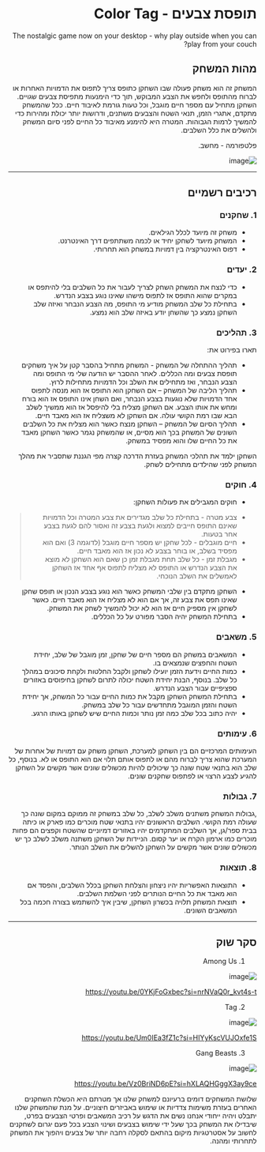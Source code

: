 <div dir='rtl' lang='he'>

# תופסת צבעים - Color Tag

The nostalgic game now on your desktop - why play outside when you can play from your couch?

## מהות המשחק

המשחק זה הוא משחק פעולה שבו השחקן כתופס צריך לתפוס את הדמויות האחרות או לברוח מהתופס ולחפש את הצבע המבוקש, תוך כדי הימנעות מתפיסת צבעים שגויים. השחקן מתחיל עם מספר חיים מוגבל, וכל טעות גורמת לאיבוד חיים. ככל שהמשחק מתקדם, אתגרי הזמן, תנאי השטח והצבעים משתנים, ודרושות יותר יכולת ומהירות כדי להמשיך לרמות הגבוהות. המטרה היא להימנע מאיבוד כל החיים לפני סיום המשחק ולהשלים את כלל השלבים.

פלטפורמה - מחשב.

![image](https://github.com/user-attachments/assets/da18f1a0-f043-4b81-b1cf-9cb12ed4f600)


---


## רכיבים רשמיים

### 1. שחקנים

* משחק זה מיועד לכלל הגילאים.
* המשחק מיועד לשחקן יחיד או לכמה משתתפים דרך האינטרנט.
* דפוס האינטרקציה בין דמויות במשחק הוא תחרותי.

### 2. יעדים

* כדי לנצח את המשחק השחק לצריך לעבור את כל השלבים בלי להיתפס או במקרים שהוא התופס אז לתפוס מישהו שאינו נוגע בצבע הנדרש.
* בתחילת כל שלב המשחק מודיע מי התופס, מה הצבע הנבחר ואיזה שלב השחקן נמצע כך שהשחן יודע באיזה שלב הוא נמצע. 


### 3. תהליכים

תארו בפירוט את:

* תהליך ההתחלה של המשחק - המשחק מתחיל בהסבר קטן על איך משחקים תופסת צבעים ומה הכללים. לאחר ההסבר יש הודעה שלי מי התופס ומה הצבע הנבחר, ואז מתחילים את השלב וכל הדמויות מתחילות לרוץ.
*	תהליך הליבה של המשחק – אם השחקן הוא התופס אז הוא מנסה לתפוס אחד הדמויות שלא נוגעות בצבע הנבחר, ואם השחן אינו התופס אז הוא בורח ומחש את אותו הצבע. אם השחקן מצליח בלי להיפסל אז הוא ממשיך לשלב הבא שבו רמת הקושי עולה. אם השחקן לא משצליח אז הוא מאבד חיים.
*	תהליך הסיום של המשחק – השחקן מנצח כאשר הוא מצליח את כל השלבים השונים של המשחק בכך הוא מסיים, או שהמשחק נגמר כאשר השחקן מאבד את כל החיים שלו והוא מפסיד במשחק.

השחקן ילמד את תהלכי המשחק בעזרת הדרכה קצרה מפי הגננת שתסביר את מהלך המשחק לפני שהילדים מתחילים לשחק.

### 4. חוקים

* חוקים המגבילים את פעולות השחקן: 
> * צבע מטרה - בתחילת כל שלב מגדירים את צבע המטרה וכל הדמויות שאינם התופס חייבים למצוא ולגעת בצבע זה ואסור להם לגעת בצבע אחר בטעות.
> * חיים מוגבלים - לכל שחקן יש מספר חיים מוגבל (לדוגמה 3) ואם הוא מפסיד בשלב, או בוחר בצבע לא נכון אז הוא מאבד חיים.
> * מגבלת זמן - כל שלב תחת מגבלת זמן כן שאם הוא השחקן לא מוצא את הצבע הנדרש או התופס לא מצליח לתפוס אף אחד אז השחקן לאמשלים את השלב הנוכחי.
* השחקן מתקדם בין שלבי המשחק כאשר הוא נוגע בצבע הנכון או תופס שחקן שאינו תפס את צבע זה, אך אם הוא לא מצליח אז הוא מאבד חיים. כאשר לשחקן אין מספיק חיים אז הוא לא יכול להמשיך לשחק את המשחק.
* בתחילת המשחק יהיה הסבר מפורט על כל הכללים.


### 5. משאבים

* המשאבים במשחק הם מספר חיים של שחקן, זמן מוגבל של שלב, יחידת השטח והחפצים שנמצאים בו.
* כמות החיים וידעת הזמן יועילו לשחקן ולקבל החלטות ולקחת סיכונים במהלך כל שלב. בנוסף, הבנת יחידת השטח יכולה לתרום לשחקן בחיפוסים באזורים ספציפיים עבור הצבע הנדרש.  
* בתחילת המשחק השחקן מקבל את כמות החיים עבור כל המשחק, אך יחידת השטח והזמן המוגבל מתחדשים עבור כל שלב במשחק.   
* יהיה כתוב בכל שלב כמה זמן נותר וכמות החיים שיש לשחקן באותו הרגע.

### 6. עימותים

העימותים המרכזיים הם בין השחקן למערכת, השחקן משחק עם דמויות של אחרות של המערכת שהוא צריך לברוח מהם או לתפוס אותם תלוי אם הוא התופס או לא. בנוסף, כל שלב הוא בתנאי שטח שונה כך שיכולים להיות מכשולים שונים אשר מקשים על השחקן להגיע לצבע הרצוי או לפתפוס שחקנים שונים. 

### 7. גבולות

,גבולות המשחק משתנים משלב לשלב, כל שלב במשחק זה ממוקם במקום שונה כך שעולה רמת הקושי. השלבים הראשונים יהיו בתנאי שטח מוכרים כמו פארק או כיתה בבית ספר/גן, אך השלבים המתקדמים יהיו באזורים דמיוניים שהשטח וקפצים הם פחות מוכרים כמו ארמון הקרח או יער קסום. הניידות של השחקן משתנה משלב לשלב כך יש מכשולים שונים אשר מקשים על השחקן להשלים את השלב הנותר.

### 8. תוצאות

* התוצאות האפשריות יהיו ניצחון והצלחת השחקן בכלל השלבים, והפסד אם הוא מאבד את כל החיים הנותרים לפני השלמת השלבים. 
* תוצאת המשחק תלויה בכשרון השחקן, שיבין איך להשתמש בצורה חכמה בכל המשאבים השונים.

---

## סקר שוק

1. Among Us

![image](https://github.com/user-attachments/assets/61a1670f-f5d4-413e-8ec7-d82368399163)

https://youtu.be/0YKjFoGxbec?si=nrNVaQ0r_kvt4s-t


2. Tag

![image](https://github.com/user-attachments/assets/6c6539d6-1a85-4061-bcae-9e46d98df7d7)

https://youtu.be/Um0IEa3fZ1c?si=HIYyKscVUJOxfe1S


3. Gang Beasts

![image](https://github.com/user-attachments/assets/ce6c612e-008f-4df9-99c9-5c48ff9bbb93)

https://youtu.be/Vz0BriND6pE?si=hXLAQHGggX3ay9ce


שלושת המשחקים דומים ברעיונם למשחק שלנו אך מטרתם היא הכשלת השחקנים האחרים בעזרת משימות צדדיות או שימוש באביזרים חיצוניים. על מנת שהמשחק שלנו יתבלט ויהיה ייחודי אנחנו נשים את הדגש על רכיב המשאבים ופרטי הצבעים בפרט, שיבדילו את המשחק בכך שעל ידי שימוש בצבעים ושינוי הצבע בכל פעם יגרום לשחקנים לחשוב על אסטרטגיות מיקום בהתאם לסקלה רחבה יותר של צבעים ויהפוך את המשחק לתחרותי ומהנה.





</div>
